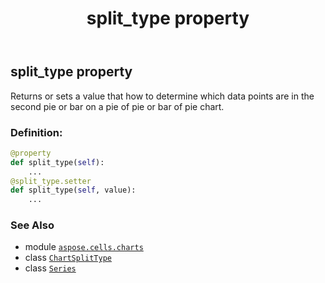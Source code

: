 ﻿---
title: split_type property
second_title: Aspose.Cells for Python via .NET API References
description: 
type: docs
weight: 470
url: /aspose.cells.charts/series/split_type/
is_root: false
---

## split_type property


Returns or sets a value that how to determine which data points are in the second pie or bar on a pie of pie or bar of
pie chart.
### Definition:
```python
@property
def split_type(self):
    ...
@split_type.setter
def split_type(self, value):
    ...
```

### See Also
* module [`aspose.cells.charts`](../../)
* class [`ChartSplitType`](/cells/python-net/aspose.cells.charts/chartsplittype)
* class [`Series`](/cells/python-net/aspose.cells.charts/series)
